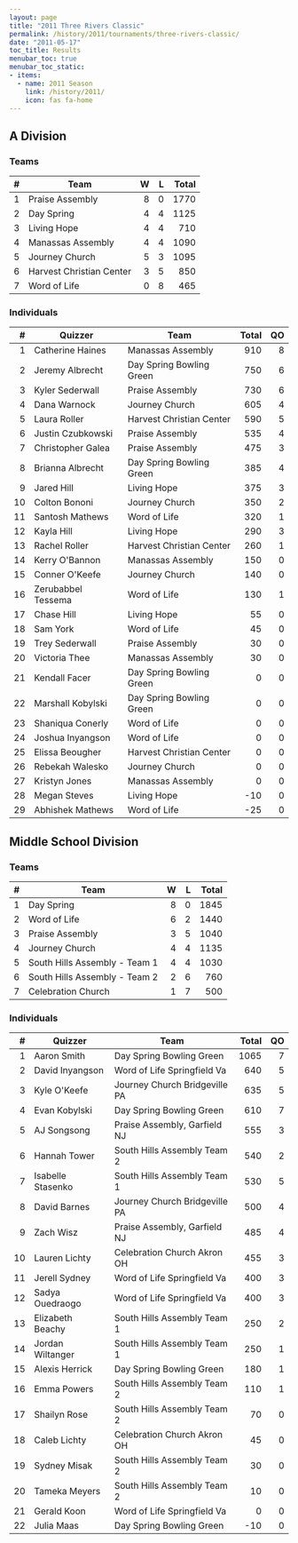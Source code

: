 ```yaml
---
layout: page
title: "2011 Three Rivers Classic"
permalink: /history/2011/tournaments/three-rivers-classic/
date: "2011-05-17"
toc_title: Results
menubar_toc: true
menubar_toc_static:
- items:
  - name: 2011 Season
    link: /history/2011/
    icon: fas fa-home
---
```


## A Division

### Teams

|    # | Team                     |    W |    L | Total |
| ---: | ------------------------ | ---: | ---: | ----: |
|    1 | Praise Assembly          |    8 |    0 |  1770 |
|    2 | Day Spring               |    4 |    4 |  1125 |
|    3 | Living Hope              |    4 |    4 |   710 |
|    4 | Manassas Assembly        |    4 |    4 |  1090 |
|    5 | Journey Church           |    5 |    3 |  1095 |
|    6 | Harvest Christian Center |    3 |    5 |   850 |
|    7 | Word of Life             |    0 |    8 |   465 |

### Individuals

|    # | Quizzer            | Team                     | Total |   QO |
| ---: | ------------------ | ------------------------ | ----: | ---: |
|    1 | Catherine Haines   | Manassas Assembly        |   910 |    8 |
|    2 | Jeremy Albrecht    | Day Spring Bowling Green |   750 |    6 |
|    3 | Kyler Sederwall    | Praise Assembly          |   730 |    6 |
|    4 | Dana Warnock       | Journey Church           |   605 |    4 |
|    5 | Laura Roller       | Harvest Christian Center |   590 |    5 |
|    6 | Justin Czubkowski  | Praise Assembly          |   535 |    4 |
|    7 | Christopher Galea  | Praise Assembly          |   475 |    3 |
|    8 | Brianna Albrecht   | Day Spring Bowling Green |   385 |    4 |
|    9 | Jared Hill         | Living Hope              |   375 |    3 |
|   10 | Colton Bononi      | Journey Church           |   350 |    2 |
|   11 | Santosh Mathews    | Word of Life             |   320 |    1 |
|   12 | Kayla Hill         | Living Hope              |   290 |    3 |
|   13 | Rachel Roller      | Harvest Christian Center |   260 |    1 |
|   14 | Kerry O'Bannon     | Manassas Assembly        |   150 |    0 |
|   15 | Conner O'Keefe     | Journey Church           |   140 |    0 |
|   16 | Zerubabbel Tessema | Word of Life             |   130 |    1 |
|   17 | Chase Hill         | Living Hope              |    55 |    0 |
|   18 | Sam York           | Word of Life             |    45 |    0 |
|   19 | Trey Sederwall     | Praise Assembly          |    30 |    0 |
|   20 | Victoria Thee      | Manassas Assembly        |    30 |    0 |
|   21 | Kendall Facer      | Day Spring Bowling Green |     0 |    0 |
|   22 | Marshall Kobylski  | Day Spring Bowling Green |     0 |    0 |
|   23 | Shaniqua Conerly   | Word of Life             |     0 |    0 |
|   24 | Joshua Inyangson   | Word of Life             |     0 |    0 |
|   25 | Elissa Beougher    | Harvest Christian Center |     0 |    0 |
|   26 | Rebekah Walesko    | Journey Church           |     0 |    0 |
|   27 | Kristyn Jones      | Manassas Assembly        |     0 |    0 |
|   28 | Megan Steves       | Living Hope              |   -10 |    0 |
|   29 | Abhishek Mathews   | Word of Life             |   -25 |    0 |

## Middle School Division

### Teams

|    # | Team                          |    W |    L | Total |
| ---: | ----------------------------- | ---: | ---: | ----: |
|    1 | Day Spring                    |    8 |    0 |  1845 |
|    2 | Word of Life                  |    6 |    2 |  1440 |
|    3 | Praise Assembly               |    3 |    5 |  1040 |
|    4 | Journey Church                |    4 |    4 |  1135 |
|    5 | South Hills Assembly - Team 1 |    4 |    4 |  1030 |
|    6 | South Hills Assembly - Team 2 |    2 |    6 |   760 |
|    7 | Celebration Church            |    1 |    7 |   500 |

### Individuals

|    # | Quizzer           | Team                          | Total |   QO |
| ---: | ----------------- | ----------------------------- | ----: | ---: |
|    1 | Aaron Smith       | Day Spring Bowling Green      |  1065 |    7 |
|    2 | David Inyangson   | Word of Life Springfield Va   |   640 |    5 |
|    3 | Kyle O'Keefe      | Journey Church Bridgeville PA |   635 |    5 |
|    4 | Evan Kobylski     | Day Spring Bowling Green      |   610 |    7 |
|    5 | AJ Songsong       | Praise Assembly, Garfield NJ  |   555 |    3 |
|    6 | Hannah Tower      | South Hills Assembly Team 2   |   540 |    2 |
|    7 | Isabelle Stasenko | South Hills Assembly Team 1   |   530 |    5 |
|    8 | David Barnes      | Journey Church Bridgeville PA |   500 |    4 |
|    9 | Zach Wisz         | Praise Assembly, Garfield NJ  |   485 |    4 |
|   10 | Lauren Lichty     | Celebration Church Akron OH   |   455 |    3 |
|   11 | Jerell Sydney     | Word of Life Springfield Va   |   400 |    3 |
|   12 | Sadya Ouedraogo   | Word of Life Springfield Va   |   400 |    3 |
|   13 | Elizabeth Beachy  | South Hills Assembly Team 1   |   250 |    2 |
|   14 | Jordan Wiltanger  | South Hills Assembly Team 1   |   250 |    1 |
|   15 | Alexis Herrick    | Day Spring Bowling Green      |   180 |    1 |
|   16 | Emma Powers       | South Hills Assembly Team 2   |   110 |    1 |
|   17 | Shailyn Rose      | South Hills Assembly Team 2   |    70 |    0 |
|   18 | Caleb Lichty      | Celebration Church Akron OH   |    45 |    0 |
|   19 | Sydney Misak      | South Hills Assembly Team 2   |    30 |    0 |
|   20 | Tameka Meyers     | South Hills Assembly Team 2   |    10 |    0 |
|   21 | Gerald Koon       | Word of Life Springfield Va   |     0 |    0 |
|   22 | Julia Maas        | Day Spring Bowling Green      |   -10 |    0 |
